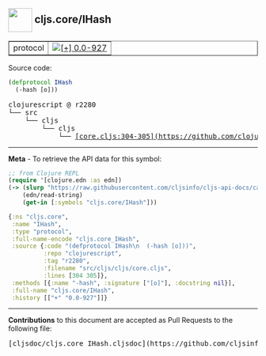 ## <img width="48px" valign="middle" src="http://i.imgur.com/Hi20huC.png"> cljs.core/IHash

 <table border="1">
<tr>

<td>protocol</td>
<td><a href="https://github.com/cljsinfo/cljs-api-docs/tree/0.0-927"><img valign="middle" alt="[+] 0.0-927" src="https://img.shields.io/badge/+-0.0--927-lightgrey.svg"></a> </td>
</tr>
</table>






Source code:

```clj
(defprotocol IHash
  (-hash [o]))
```

 <pre>
clojurescript @ r2280
└── src
    └── cljs
        └── cljs
            └── <ins>[core.cljs:304-305](https://github.com/clojure/clojurescript/blob/r2280/src/cljs/cljs/core.cljs#L304-L305)</ins>
</pre>


---

__Meta__ - To retrieve the API data for this symbol:

```clj
;; from Clojure REPL
(require '[clojure.edn :as edn])
(-> (slurp "https://raw.githubusercontent.com/cljsinfo/cljs-api-docs/catalog/cljs-api.edn")
    (edn/read-string)
    (get-in [:symbols "cljs.core/IHash"]))
```

```clj
{:ns "cljs.core",
 :name "IHash",
 :type "protocol",
 :full-name-encode "cljs.core_IHash",
 :source {:code "(defprotocol IHash\n  (-hash [o]))",
          :repo "clojurescript",
          :tag "r2280",
          :filename "src/cljs/cljs/core.cljs",
          :lines [304 305]},
 :methods [{:name "-hash", :signature ["[o]"], :docstring nil}],
 :full-name "cljs.core/IHash",
 :history [["+" "0.0-927"]]}

```

---

__Contributions__ to this document are accepted as Pull Requests to the following file:

 <pre>
[cljsdoc/cljs.core_IHash.cljsdoc](https://github.com/cljsinfo/cljs-api-docs/blob/master/cljsdoc/cljs.core_IHash.cljsdoc)
</pre>

